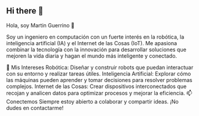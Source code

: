 ## Hi there 👋

<!--
**Martinguerrino/Martinguerrino** is a ✨ _special_ ✨ repository because its `README.md` (this file) appears on your GitHub profile.

Here are some ideas to get you started:

- 🔭 I’m currently working on ...
- 🌱 I’m currently learning ...
- 👯 I’m looking to collaborate on ...
- 🤔 I’m looking for help with ...
- 💬 Ask me about ...
- 📫 How to reach me: ...
- 😄 Pronouns: ...
- ⚡ Fun fact: ...
--> Hola, soy Martin Guerrino 👋
Soy un ingeniero en computación con un fuerte interés en la robótica, la inteligencia artificial (IA) y el Internet de las Cosas (IoT). Me apasiona combinar la tecnología con la innovación para desarrollar soluciones que mejoren la vida diaria y hagan el mundo más inteligente y conectado.

🚀 Mis Intereses
Robótica: Diseñar y construir robots que puedan interactuar con su entorno y realizar tareas útiles.
Inteligencia Artificial: Explorar cómo las máquinas pueden aprender y tomar decisiones para resolver problemas complejos.
Internet de las Cosas: Crear dispositivos interconectados que recojan y analicen datos para optimizar procesos y mejorar la eficiencia.
📫 Conectemos
Siempre estoy abierto a colaborar y compartir ideas. ¡No dudes en contactarme!
